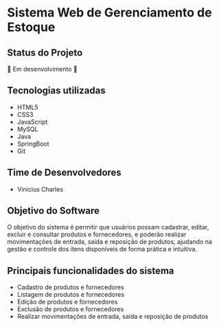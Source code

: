 # Sistema Web de Gerenciamento de Estoque

## Status do Projeto
🚧 Em desenvolvimento 🚧

## Tecnologias utilizadas
- HTML5
- CSS3
- JavaScript
- MySQL
- Java
- SpringBoot
- Git

## Time de Desenvolvedores
- Vinicius Charles

## Objetivo do Software
O objetivo do sistema é permitir que usuários possam cadastrar, editar, excluir e consultar produtos e fornecedores, e poderão realizar movimentações de entrada, saída e reposição de produtos, ajudando na gestão e controle dos itens disponíveis de forma prática e intuitiva.

## Principais funcionalidades do sistema
- Cadastro de produtos e fornecedores
- Listagem de produtos e fornecedores
- Edição de produtos e fornecedores
- Exclusão de produtos e fornecedores
- Realizar movimentações de entrada, saída e reposição de produtos
